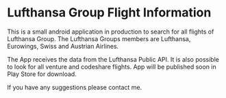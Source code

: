 # Lufthansa Group Flight Information

This is a small android application in production to search for all flights of Lufthansa Group. 
The Lufthansa Groups members are Lufthansa, Eurowings, Swiss and Austrian Airlines. 

The App receives the data from the Lufthansa Public API. It is also possible to look for all venture and codeshare flights.
App will be published soon in Play Store for download. 

If you have any suggestions please contact me.
